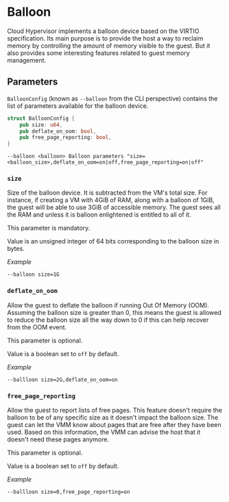 # Balloon

Cloud Hypervisor implements a balloon device based on the VIRTIO specification.
Its main purpose is to provide the host a way to reclaim memory by controlling
the amount of memory visible to the guest. But it also provides some interesting
features related to guest memory management.

## Parameters

`BalloonConfig` (known as `--balloon` from the CLI perspective) contains the
list of parameters available for the balloon device.

```rust
struct BalloonConfig {
    pub size: u64,
    pub deflate_on_oom: bool,
    pub free_page_reporting: bool,
}
```

```
--balloon <balloon>	Balloon parameters "size=<balloon_size>,deflate_on_oom=on|off,free_page_reporting=on|off"
```

### `size`

Size of the balloon device. It is subtracted from the VM's total size. For
instance, if creating a VM with 4GiB of RAM, along with a balloon of 1GiB, the
guest will be able to use 3GiB of accessible memory. The guest sees all the RAM
and unless it is balloon enlightened is entitled to all of it.

This parameter is mandatory.

Value is an unsigned integer of 64 bits corresponding to the balloon size in
bytes.

_Example_

```
--balloon size=1G
```

### `deflate_on_oom`

Allow the guest to deflate the balloon if running Out Of Memory (OOM). Assuming
the balloon size is greater than 0, this means the guest is allowed to reduce
the balloon size all the way down to 0 if this can help recover from the OOM
event.

This parameter is optional.

Value is a boolean set to `off` by default.

_Example_

```
--ballloon size=2G,deflate_on_oom=on
```

### `free_page_reporting`

Allow the guest to report lists of free pages. This feature doesn't require the
balloon to be of any specific size as it doesn't impact the balloon size. The
guest can let the VMM know about pages that are free after they have been used.
Based on this information, the VMM can advise the host that it doesn't need
these pages anymore.

This parameter is optional.

Value is a boolean set to `off` by default.

_Example_

```
--ballloon size=0,free_page_reporting=on
```
